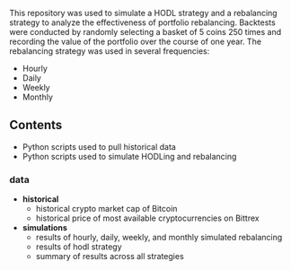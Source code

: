 This repository was used to simulate a HODL strategy and a rebalancing strategy to analyze the effectiveness of portfolio rebalancing.
Backtests were conducted by randomly selecting a basket of 5 coins 250 times and recording the value of the portfolio over the course of one year.  The rebalancing strategy was used in several frequencies:

*  Hourly
*  Daily
*  Weekly
*  Monthly


## Contents

* Python scripts used to pull historical data
* Python scripts used to simulate HODLing and rebalancing

### data
  * __historical__
     * historical crypto market cap of Bitcoin
     * historical price of most available cryptocurrencies on Bittrex
  * __simulations__
     * results of hourly, daily, weekly, and monthly simulated rebalancing
     * results of hodl strategy
     * summary of results across all strategies
